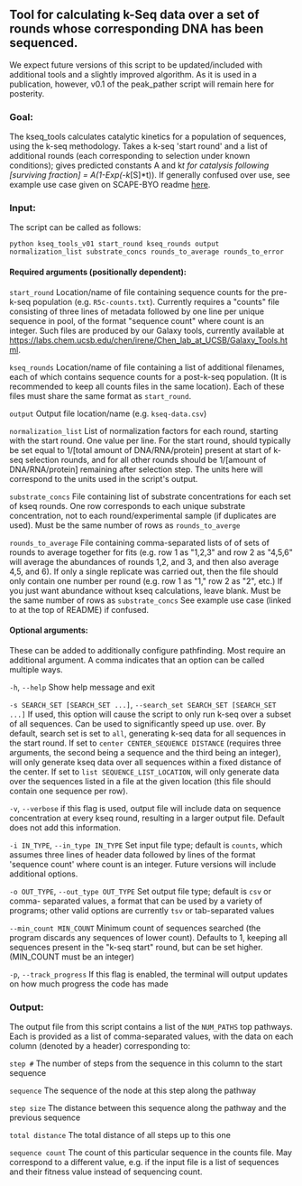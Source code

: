 
## Tool for calculating k-Seq data over a set of rounds whose corresponding DNA has been sequenced.

We expect future versions of this script to be updated/included with additional tools and a slightly improved algorithm. As it is used in a publication, however, v0.1 of the peak_pather script will remain here for posterity.

### Goal:

The kseq_tools calculates catalytic kinetics for a population of sequences, using the k-seq
methodology. Takes a k-seq 'start round' and a list of additional rounds (each corresponding to selection under known conditions);
gives predicted constants A and k*t for catalysis following [surviving
fraction] = A(1-Exp(-k*[S]*t)). If generally confused over use, see example
use case given on SCAPE-BYO readme [here](https://github.com/ichen-lab-ucsb/SCAPE-BYO/blob/master/README.md).


### Input:

The script can be called as follows:

```
python kseq_tools_v01 start_round kseq_rounds output normalization_list substrate_concs rounds_to_average rounds_to_error
```
#### Required arguments (positionally dependent):
`start_round`                 Location/name of file containing sequence counts for the pre-k-seq population (e.g. `R5c-counts.txt`). Currently requires a "counts" file consisting of three lines of metadata followed by  one line per unique sequence in pool, of the format "sequence count" where count is an integer. Such files are produced by our Galaxy tools, currently available at https://labs.chem.ucsb.edu/chen/irene/Chen_lab_at_UCSB/Galaxy_Tools.html. 

`kseq_rounds`                Location/name of file containing a list of additional
                        filenames, each of which contains sequence counts for
                        a post-k-seq population. (It is recommended to keep all counts files in the same location). Each of these files must share the same format as `start_round`.

`output`                Output file location/name (e.g. `kseq-data.csv`)

`normalization_list`             List of normalization factors for each round, starting
                        with the start round. One value per line. For the
                        start round, should typically be set equal to 1/[total
                        amount of DNA/RNA/protein] present at start of k-seq
                        selection rounds, and for all other rounds should be
                        1/[amount of DNA/RNA/protein] remaining after
                        selection step. The units here will correspond to the units used in the script's output.

`substrate_concs`             File containing list of substrate concentrations for
                        each set of kseq rounds. One row corresponds to each unique substrate concentration, not to each round/experimental sample (if duplicates are used). Must be the same number of rows as `rounds_to_averge`


`rounds_to_average`               File containing comma-separated lists of of sets of
                        rounds to average together for fits (e.g. row 1 as "1,2,3" and row 2 as "4,5,6"
                        will average the abundances of rounds 1,2, and 3, and
                        then also average 4,5, and 6). If only a single
                        replicate was carried out, then the file should only contain one number per round (e.g. row 1 as "1," row 2 as "2", etc.) If you just   want abundance without kseq calculations, leave blank. Must be the same number of rows as `substrate_concs`
                        See example use case (linked to at the top of README) if confused.

  

#### Optional arguments:
These can be added to additionally configure pathfinding. Most require an additional argument. A comma indicates that an option can be called multiple ways.

 `-h`, `--help`            Show help message and exit

`-s SEARCH_SET [SEARCH_SET ...]`, `--search_set SEARCH_SET [SEARCH_SET ...]` If used, this option will cause the script to only run k-seq over a subset of all sequences. Can be used to significantly speed up use. over. By default, search set
                        is set to `all`, generating k-seq data for all sequences in
                        the start round. If set to `center CENTER_SEQUENCE DISTANCE` (requires three arguments, the second
                        being a sequence and the third being an integer), will
                        only generate kseq data over all sequences within a
                        fixed distance of the center. If set to `list
                        SEQUENCE_LIST_LOCATION`, will only generate data over
                        the sequences listed in a file at
                        the given location (this file should contain one sequence per row).

  `-v`, `--verbose`         if this flag is used, output file will include data
                        on sequence concentration at every kseq round,
                        resulting in a larger output file. Default does not add this information.


  `-i IN_TYPE`, `--in_type IN_TYPE`
                        Set input file type; default is `counts`, which
                        assumes three lines of header data followed by lines
                        of the format 'sequence count' where count is an
                        integer. Future versions will include additional options.
                        
  `-o OUT_TYPE`, `--out_type OUT_TYPE`
                        Set output file type; default is `csv` or comma-
                        separated values, a format that can be used by a
                        variety of programs; other valid options are currently
                        `tsv` or tab-separated values
                        
 `--min_count MIN_COUNT`
                        Minimum count of sequences searched (the program
                        discards any sequences of lower count). Defaults to 1,
                        keeping all sequences present in the "k-seq start"
                        round, but can be set higher. (MIN_COUNT must be an integer)
    
  `-p`, `--track_progress`  If this flag is enabled, the terminal will output updates
                        on how much progress the code has made

### Output:
The output file from this script contains a list of the `NUM_PATHS` top pathways. Each is provided as a list of comma-separated values, with the data on each column (denoted by a header) corresponding to:

`step #` The number of steps from the sequence in this column to the start sequence

`sequence` The sequence of the node at this step along the pathway

`step size` The distance between this sequence along the pathway and the previous sequence

`total distance` The total distance of all steps up to this one

`sequence count` The count of this particular sequence in the counts file. May correspond to a different value, e.g. if the input file is a list of sequences and their fitness value instead of sequencing count.
